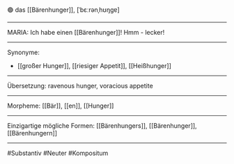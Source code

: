 🟢 das [[Bärenhunger]], [ˈbɛːrənˌhʊŋɡɐ]

---

MARIA: Ich habe einen [[Bärenhunger]]! Hmm - lecker!

---

Synonyme:

- [[großer Hunger]], [[riesiger Appetit]], [[Heißhunger]]

---

Übersetzung: ravenous hunger, voracious appetite

---

Morpheme:
[[Bär]], [[en]], [[Hunger]]

---

Einzigartige mögliche Formen: [[Bärenhungers]], [[Bärenhunger]], [[Bärenhungern]]

---

#Substantiv #Neuter #Kompositum
